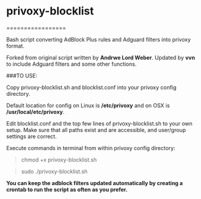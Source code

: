 # privoxy-blocklist
=================

Bash script converting AdBlock Plus rules and Adguard filters into privoxy format.

Forked from original script written by **Andrwe Lord Weber**. Updated by **vvn** to include Adguard filters and some other functions.

###TO USE:

Copy privoxy-blocklist.sh and blocklist.conf into your privoxy config directory.

Default location for config on Linux is **/etc/privoxy** and on OSX is **/usr/local/etc/privoxy**.

Edit blocklist.conf and the top few lines of privoxy-blocklist.sh to your own setup. Make sure that all paths exist and are accessible, and user/group settings are correct.

Execute commands in terminal from within privoxy config directory:

> chmod +x privoxy-blocklist.sh

> sudo ./privoxy-blocklist.sh

**You can keep the adblock filters updated automatically by creating a crontab to run the script as often as you prefer.**
